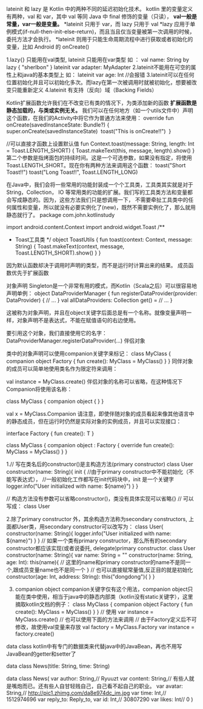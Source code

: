 lateinit 和 lazy 是 Kotlin 中的两种不同的延迟初始化技术。
kotlin 里的变量定义有两种，val 和 var，其中 val 等同 Java 中 final 修饰的变量（只读），
**val一般是常量，var一般是变量。**
*lateinit 只用于 var，而 lazy 只用于 val
*lazy 应用于单例模式(if-null-then-init-else-return)，而且当且仅当变量被第一次调用的时候，委托方法才会执行。
*lateinit 则用于只能生命周期流程中进行获取或者初始化的变量，比如 Android 的 onCreate()

1.lazy{} 只能用在val类型, lateinit 只能用在var类型 如 ：
    val name: String by lazy { "sherlbon" }
    lateinit var adapter: MyAdapter
2.lateinit不能用在可空的属性上和java的基本类型上 如：
    lateinit var age: Int  //会报错
3.lateinit可以在任何位置初始化并且可以初始化多次。而lazy在第一次被调用时就被初始化，想要被改变只能重新定义
4.lateinit 有支持（反向）域（Backing Fields）


Kotlin扩展函数允许我们在不改变已有类的情况下，为类添加新的函数
**扩展函数是静态加载的，与类或实例无关。** 
我们可以在任何地方（如一个utils文件中）声明这个函数，在我们的Activity中将它作为普通方法来使用：
 override fun onCreate(savedInstanceState: Bundle?) { 
     super<BaseActivity>.onCreate(savedInstanceState) 
     toast("This is onCreate!!") 
 }
 
 //可以直接才函数上设置默认值
 fun Context.toast(message: String, length: Int = Toast.LENGTH_SHORT) {
    Toast.makeText(this, message, length).show()
  }
 第二个参数是指烤面包的持续时间。这是一个可选参数，如果没有指定，将使用Toast.LENGTH_SHORT。现在你有两种方法来调用这个函数：
 toast("Short Toast!!")
 toast("Long Toast!!", Toast.LENGTH_LONG)
 
 在Java中，我们会将一些常用的功能封装成一个个工具类，工具类其实就是对于String，Collection，
 IO 等常用类的功能的扩展。我们写的工具类方法和变量都会写成静态的。因为，这些方法我们只是想调用一下，
 不需要牵扯工具类中的任何属性和变量，所以就没有必要实例化了(new)，既然不需要实例化了，那么就用静态就行了。
package com.john.kotlinstudy
 
import android.content.Context
import android.widget.Toast
/**
 * Toast工具类
 */
object ToastUtils {
  fun toast(context: Context, message: String) {
    Toast.makeText(context, message, Toast.LENGTH_SHORT).show()
  }
}

因为默认函数却决于调用时声明的类型，而不是运行时计算出来的结果。
成员函数优先于扩展函数 


对象声明
Singleton是一个非常有用的模式，而Kotlin（Scala之后）可以很容易地声明单例：
object DataProviderManager {
    fun registerDataProvider(provider: DataProvider) {
        // ...
    }
    val allDataProviders: Collection<DataProvider>
        get() = // ...
}

这被称为对象声明，并且在object关键字后面总是有一个名称。就像变量声明一样，对象声明不是表达式，不能在赋值语句的右边使用。

要引用这个对象，我们直接使用它的名字：
DataProviderManager.registerDataProvider(...)
伴侣对象

类中的对象声明可以使用companion关键字来标记：
class MyClass {
    companion object Factory {
        fun create(): MyClass = MyClass()
    }
}
同伴对象的成员可以简单地使用类名作为限定符来调用：

val instance = MyClass.create()
伴侣对象的名称可以省略，在这种情况下Companion将使用该名称：

class MyClass {
    companion object {
    }
}

val x = MyClass.Companion
请注意，即使伴随对象的成员看起来像其他语言中的静态成员，但在运行时仍然是实际对象的实例成员，并且可以实现接口：

interface Factory<T> {
    fun create(): T
}


class MyClass {
    companion object : Factory<MyClass> {
        override fun create(): MyClass = MyClass()
    }
}


1.// 写在类名后的constructor()是主构造方法(primary constructor)
class User constructor(name: String){
    init {    //由于primary constructor中不能初始化（不能写表达式），
              //一般初始化工作都写在init代码块中，init 是一个关键字
        logger.info("User initialized with name: ${name}")
    }
}   

// 构造方法没有参数可以省略constructor()，类没有具体实现可以省略{}
// 可以写成：
class User


2.除了primary constructor 外，其余构造方法称为secondary constructors, 
上面都User类，用secondary constructor可以改写为：
class User{
    constructor(name: String){
        logger.info("User initialized with name: ${name}")
    }
}
// 如果一个类有primary constructor，那么所有的secondary constructor都应该实现(或者说委托, delegate)primary constructor.
class User constructor(name: String){
    var name: String = ""
    constructor(name: String, age: Int): this(name){
        // 这里的name和primary constructor的name不是同一个,跟成员变量name也不是同一个
    }
    // 也可以直接赋常量值,反正目的就是初始化
    constructor(age: Int, address: String): this("dongdong"){
    }
}


3. companion object 
companion关键字仅有这个用法，companion object只能在类中使用，相当于java中的静态内部类（kotlin没有static关键字），这里摘取kotlin文档的例子： 
class MyClass {
    companion object Factory {
        fun create(): MyClass = MyClass()
    }
}
// 使用
var instance = MyClass.create()
// 也可以使用下面的方法来调用
// 由于Factory定义后不可修改，故使用val变量来存放
val factory = MyClass.Factory
var instance = factory.create()


data class 
kotlin中有专门的数据类来代替java中的JavaBean，再也不用写JavaBean的getter和setter了

data class News(title: String, time: String)


data class News(
        var author: String,// Ryuuzt
        var content: String,// 有些人就是嘴炮而已。还有些人自甘轻贱自己，自己看不起自己的职业。
        var avatar: String,// http://pic1.zhimg.com/da8e974dc_im.jpg
        var time: Int,// 1512974696
        var reply_to: Reply_to,
        var id: Int,// 30807290
        var likes: Int// 0
)
